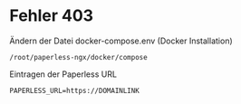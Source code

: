 # Fehler 403

Ändern der Datei docker-compose.env (Docker Installation)

```
/root/paperless-ngx/docker/compose
```

Eintragen der Paperless URL

```
PAPERLESS_URL=https://DOMAINLINK
```

